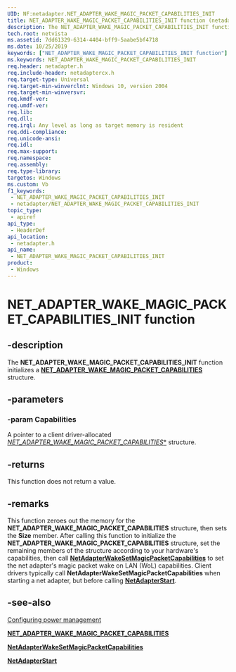 ```yaml
---
UID: NF:netadapter.NET_ADAPTER_WAKE_MAGIC_PACKET_CAPABILITIES_INIT
title: NET_ADAPTER_WAKE_MAGIC_PACKET_CAPABILITIES_INIT function (netadapter.h)
description: The NET_ADAPTER_WAKE_MAGIC_PACKET_CAPABILITIES_INIT function initializes a NET_ADAPTER_WAKE_MAGIC_PACKET_CAPABILITIES structure.
tech.root: netvista
ms.assetid: 7dd61329-6314-4404-bff9-5aabe5bf4718
ms.date: 10/25/2019
keywords: ["NET_ADAPTER_WAKE_MAGIC_PACKET_CAPABILITIES_INIT function"]
ms.keywords: NET_ADAPTER_WAKE_MAGIC_PACKET_CAPABILITIES_INIT
req.header: netadapter.h
req.include-header: netadaptercx.h 
req.target-type: Universal
req.target-min-winverclnt: Windows 10, version 2004
req.target-min-winversvr: 
req.kmdf-ver: 
req.umdf-ver: 
req.lib: 
req.dll: 
req.irql: Any level as long as target memory is resident
req.ddi-compliance: 
req.unicode-ansi: 
req.idl: 
req.max-support: 
req.namespace: 
req.assembly: 
req.type-library: 
targetos: Windows
ms.custom: Vb
f1_keywords:
 - NET_ADAPTER_WAKE_MAGIC_PACKET_CAPABILITIES_INIT
 - netadapter/NET_ADAPTER_WAKE_MAGIC_PACKET_CAPABILITIES_INIT
topic_type:
 - apiref
api_type:
 - HeaderDef
api_location:
 - netadapter.h
api_name:
 - NET_ADAPTER_WAKE_MAGIC_PACKET_CAPABILITIES_INIT
product:
 - Windows
---
```


# NET_ADAPTER_WAKE_MAGIC_PACKET_CAPABILITIES_INIT function


## -description

The **NET_ADAPTER_WAKE_MAGIC_PACKET_CAPABILITIES_INIT** function initializes a [**NET_ADAPTER_WAKE_MAGIC_PACKET_CAPABILITIES**](../netadapter/ns-netadapter-_net_adapter_wake_magic_packet_capabilities.md) structure.

## -parameters

### -param Capabilities

A pointer to a client driver-allocated [*NET_ADAPTER_WAKE_MAGIC_PACKET_CAPABILITIES**](../netadapter/ns-netadapter-_net_adapter_wake_magic_packet_capabilities.md) structure.

## -returns

This function does not return a value.

## -remarks

This function zeroes out the memory for the **NET_ADAPTER_WAKE_MAGIC_PACKET_CAPABILITIES** structure, then sets the **Size** member. After calling this function to initialize the **NET_ADAPTER_WAKE_MAGIC_PACKET_CAPABILITIES** structure, set the remaining members of the structure according to your hardware's capabilities, then call [**NetAdapterWakeSetMagicPacketCapabilities**](../netadapter/nf-netadapter-netadapterwakesetmagicpacketcapabilities.md) to set the net adapter's magic packet wake on LAN (WoL) capabilities. Client drivers typically call **NetAdapterWakeSetMagicPacketCapabilities** when starting a net adapter, but before calling [**NetAdapterStart**](../netadapter/nf-netadapter-netadapterstart.md).

## -see-also

[Configuring power management](/windows-hardware/drivers/netcx/configuring-power-management)

[**NET_ADAPTER_WAKE_MAGIC_PACKET_CAPABILITIES**](../netadapter/ns-netadapter-_net_adapter_wake_magic_packet_capabilities.md)

[**NetAdapterWakeSetMagicPacketCapabilities**](../netadapter/nf-netadapter-netadapterwakesetmagicpacketcapabilities.md)

[**NetAdapterStart**](../netadapter/nf-netadapter-netadapterstart.md)